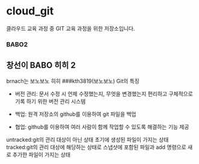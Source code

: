# cloud_git
클라우드 교육 과정 중 GIT 교육 과정을 위한 저장소입니다.

### BABO2
##  창선이 BABO 히히 2


brnach는 보노보노 히히
###kth3819(보노보노)
Git의 특징

 - 버전 관리: 문서 수정 시 언제 수정했는지, 무엇을 변경했는지 편리하고 구체적으로 기록   하기 위한 버전 관리 시스템

 - 백업: 원격 저장소의 github를 이용하여 git 파일을 백업

 - 협업: github를 이용하여 여러 사람이 함께 작업할 수 있도록 해결하는 기능 제공

untracked:git의 관리 대상이 아닌 상태 초기에 생성된 파일이 가지는 상태
tracked:git의 관리 대상에 해당하는 상태로 스냅샷에 포함된 파일과 add 명령으로
새로 추가한 파일이 가지는 상태


